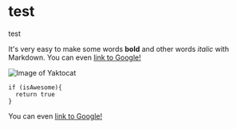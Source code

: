 # test
test

It's very easy to make some words **bold** and other words *italic* with Markdown. You can even [link to Google!](http://google.com)

![Image of Yaktocat](https://octodex.github.com/images/yaktocat.png)

```
if (isAwesome){
  return true
}
```
You can even [link to Google!](http://google.com)
